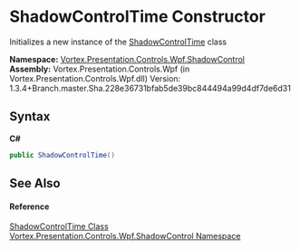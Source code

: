 # ShadowControlTime Constructor 
 

Initializes a new instance of the <a href="T_Vortex_Presentation_Controls_Wpf_ShadowControl_ShadowControlTime.md">ShadowControlTime</a> class

**Namespace:**&nbsp;<a href="N_Vortex_Presentation_Controls_Wpf_ShadowControl.md">Vortex.Presentation.Controls.Wpf.ShadowControl</a><br />**Assembly:**&nbsp;Vortex.Presentation.Controls.Wpf (in Vortex.Presentation.Controls.Wpf.dll) Version: 1.3.4+Branch.master.Sha.228e36731bfab5de39bc844494a99d4df7de6d31

## Syntax

**C#**<br />
``` C#
public ShadowControlTime()
```


## See Also


#### Reference
<a href="T_Vortex_Presentation_Controls_Wpf_ShadowControl_ShadowControlTime.md">ShadowControlTime Class</a><br /><a href="N_Vortex_Presentation_Controls_Wpf_ShadowControl.md">Vortex.Presentation.Controls.Wpf.ShadowControl Namespace</a><br />
